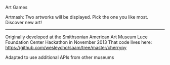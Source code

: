 Art Games

Artmash: Two artworks will be displayed.  Pick the one you like most.  Discover new art!



---

Originally developed at the Smithsonian American Art Museum Luce Foundation Center Hackathon in November 2013
That code lives here: https://github.com/wesleycho/saam/tree/master/cherrypy

Adapted to use additional APIs from other museums